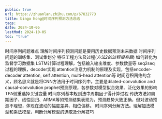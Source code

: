 ```yaml
---
public: true
url: https://zhuanlan.zhihu.com/p/67832773
title: bingo hong@时间序列预测方法总结
tags:
date: 2024-10-05
lastMod: 2024-10-05
toc: "true"
---
```


时间序列问题难点
理解时间序列预测问题是要用历史数据预测未来数据
时间序列问题的训练集、测试集划分
特征工程方法及过程(*方法2的过程很有趣*)
如何转化为监督学习数据集
LSTM计算过程理解，包括输入输出维度、参数数量等
seq2seq过程的理解，decoder实现
attention注意力机制的原理及实现，包括encoder-decoder attention, self attention, multi-head attention等
时间卷积网络的含义，顾名思义就是将CNN方法用于时间序列中，主要是dilated-convolution and causal-convolution
prophet预测原理，各参数对模型拟合效果、泛化效果的影响
TPA侧重选择关键变量
时间序列基本规则法中周期因子得计算过程
传统方法如周期因子、线性回归、ARMA等的预测结果表现为，预测趋势大致正确，但对波动预测不理想，体现在波动的幅度差异、相位偏移。
时间序列分解方法。理解加法模型和乘法模型，判断分解模型的选取及分解技巧